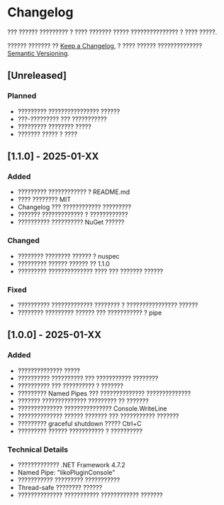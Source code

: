 # Changelog

??? ?????? ????????? ? ???? ??????? ????? ??????????????? ? ???? ?????.

?????? ??????? ?? [Keep a Changelog](https://keepachangelog.com/ru/1.0.0/),
? ???? ?????? ?????????????? [Semantic Versioning](https://semver.org/spec/v2.0.0.html).

## [Unreleased]

### Planned
- ????????? ???????????????? ??????
- ???-????????? ??? ???????????
- ????????? ???????? ?????
- ??????? ????? ? ????

## [1.1.0] - 2025-01-XX

### Added
- ????????? ???????????? ? README.md
- ???? ???????? MIT
- Changelog ??? ???????????? ?????????
- ??????? ????????????? ? ????????????
- ?????????? ?????????? NuGet ??????

### Changed
- ???????? ???????? ?????? ? nuspec
- ????????? ?????? ?????? ?? 1.1.0
- ????????? ?????????????? ???? ??? ??????? ??????

### Fixed
- ?????????? ????????????? ???????? ? ???????????????? ??????
- ???????? ????????? ?????? ??? ??????????? ? pipe

## [1.0.0] - 2025-01-XX

### Added
- ?????????????? ?????
- ?????????? ?????????? ??? ??????????? ????????
- ?????????? ??? ?????????? ? ???????
- ????????? Named Pipes ??? ?????????????? ??????????????
- ??????? ?????????????? ????????? ?? ???????
- ?????????????? ??????????????? Console.WriteLine
- ?????????????? ?????? ??????? ??? ??????????? ???????
- ????????? graceful shutdown ????? Ctrl+C
- ????????? ?????? ??????????? ? ??????????

### Technical Details
- ????????????? .NET Framework 4.7.2
- Named Pipe: "IikoPluginConsole"
- ??????????? ????????? ???????????
- Thread-safe ???????? ??????
- ?????????????? ??????????? ???????????? ???????